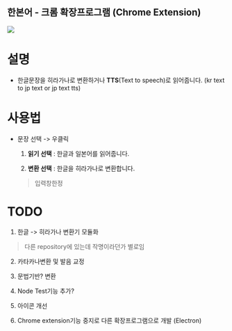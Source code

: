 한본어 - 크롬 확장프로그램 (Chrome Extension)
-----

![](https://www.google.co.kr/chrome/assets/common/images/chrome_logo_2x.png?mmfb=a5234ae3c4265f687c7fffae2760a907)

# 설명

* 한글문장을 히라가나로 변환하거나 **TTS**(Text to speech)로 읽어줍니다. (kr text to jp text or jp text tts)

# 사용법

* 문장 선택 -> 우클릭

  1. **읽기 선택** : 한글과 일본어를 읽어줍니다.

  2. **변환 선택** : 한글을 히라가나로 변환합니다.
  > 입력창한정

# TODO

1. 한글 -> 히라가나 변환기 모듈화

  > 다른 repository에 있는데 작명이라던가 별로임

2. 카타카나변환 및 발음 교정

3. 문법기반? 변환

4. Node Test기능 추가?

5. 아이콘 개선

6. Chrome extension기능 중지로 다른 확장프로그램으로 개발 (Electron)
